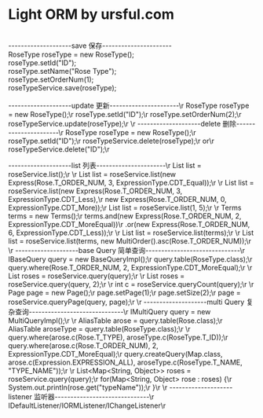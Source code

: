 # Light ORM by ursful.com
<br/>
--------------------save 保存----------------------<br/>
 RoseType roseType = new RoseType();<br/>
 roseType.setId("ID");<br/>
 roseType.setName("Rose Type");<br/>
 roseType.setOrderNum(1);<br/>
 roseTypeService.save(roseType);<br/>
<br/>
--------------------update 更新----------------------\r
 RoseType roseType = new RoseType();\r
 roseType.setId("ID");\r
 roseType.setOrderNum(2);\r
 roseTypeService.update(roseType);\r
\r
--------------------delete 删除----------------------\r
 RoseType roseType = new RoseType();\r
 roseType.setId("ID");\r
 roseTypeService.delete(roseType);\r
 or\r
 roseTypeService.delete("ID");\r

--------------------list 列表----------------------\r
 List<Rose> list = roseService.list();\r
\r
 List<Rose> list = roseService.list(new Express(Rose.T_ORDER_NUM, 3, ExpressionType.CDT_Equal));\r
\r
 List<Rose> list = roseService.list(new Express(Rose.T_ORDER_NUM, 3, ExpressionType.CDT_Less),\r
                new Express(Rose.T_ORDER_NUM, 0, ExpressionType.CDT_More));\r
 List<Rose> list = roseService.list(1, 5);\r
\r
 Terms terms = new Terms();\r
 terms.and(new Express(Rose.T_ORDER_NUM, 2, ExpressionType.CDT_MoreEqual))\r
      .or(new Express(Rose.T_ORDER_NUM, 6, ExpressionType.CDT_Less));\r
\r
 List<Rose> list = roseService.list(terms);\r
\r
 List<Rose> list = roseService.list(terms, new MultiOrder().asc(Rose.T_ORDER_NUM));\r
\r
--------------------base Query 简单查询------------------------------\r
 IBaseQuery query = new BaseQueryImpl();\r
 query.table(RoseType.class);\r
 query.where(Rose.T_ORDER_NUM, 2, ExpressionType.CDT_MoreEqual);\r
\r
 List<Rose> roses = roseService.query(query);\r
\r
 List<Rose> roses = roseService.query(query, 2);\r
\r
  int c = roseService.queryCount(query);\r
\r
  Page page = new Page();\r
  page.setPage(1);\r
  page.setSize(2);\r
  page = roseService.queryPage(query, page);\r
\r
--------------------multi Query 复杂查询------------------------------\r
  IMultiQuery query = new MultiQueryImpl();\r
\r
  AliasTable arose = query.table(Rose.class);\r
  AliasTable aroseType = query.table(RoseType.class);\r
\r
  query.where(arose.c(Rose.T_TYPE), aroseType.c(RoseType.T_ID));\r
  query.where(arose.c(Rose.T_ORDER_NUM), 2, ExpressionType.CDT_MoreEqual);\r
  query.createQuery(Map.class, arose.c(Expression.EXPRESSION_ALL), aroseType.c(RoseType.T_NAME, "TYPE_NAME"));\r
\r
  List<Map<String, Object>> roses = roseService.query(query);\r
  for(Map<String, Object> rose : roses) {\r
      System.out.println(rose.get("typeName"));\r
  }\r
\r
--------------------listener 监听器------------------------------\r
 IDefaultListener/IORMListener/IChangeListener\r